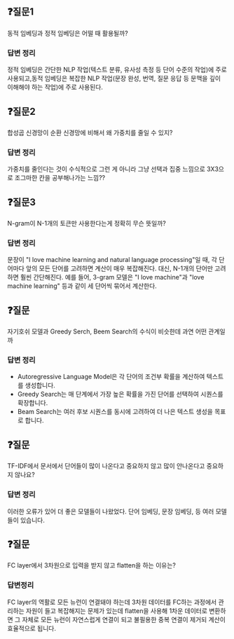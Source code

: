 ## ❓질문1

동적 임베딩과 정적 임베딩은 어떨 때 활용될까? 

### 답변 정리

정적 임베딩은 간단한 NLP 작업(텍스트 분류, 유사성 측정 등 단어 수준의 작업)에 주로 사용되고,동적 임베딩은 복잡한 NLP 작업(문장 완성, 번역, 질문 응답 등 문맥을 깊이 이해해야 하는 작업)에 주로 사용된다.

## ❓질문2

합성곱 신경망이 순환 신경망에 비해서 왜 가중치를 줄일 수 있지?

### 답변 정리

가중치를 줄인다는 것이 수식적으로 그런 게 아니라 그냥 선택과 집중 느낌으로 3X3으로 조그마한 칸을 공부해나가는 느낌??

## ❓질문3

N-gram이 N-1개의 토큰만 사용한다는게 정확히 무슨 뜻일까? 
 
### 답변 정리

문장이 "I love machine learning and natural language processing"일 때, 각 단어마다 앞의 모든 단어를 고려하면 계산이 매우 복잡해진다. 대신, N-1개의 단어만 고려하면 훨씬 간단해진다. 예를 들어, 3-gram 모델은 "I love machine"과 "love machine learning" 등과 같이 세 단어씩 묶어서 계산한다.

## ❓질문

자기호쉬 모델과 Greedy Serch, Beem Search의 수식이 비슷한데 과연 어떤 관계일까

### 답변 정리

- Autoregressive Language Model은 각 단어의 조건부 확률을 계산하여 텍스트를 생성합니다.
- Greedy Search는 매 단계에서 가장 높은 확률을 가진 단어를 선택하여 시퀀스를 확장합니다.
- Beam Search는 여러 후보 시퀀스를 동시에 고려하여 더 나은 텍스트 생성을 목표로 합니다.

## ❓질문
TF-IDF에서 문서에서 단어들이 많이 나온다고 중요하지 않고 많이 안나온다고 중요하지 않나요?

### 답변 정리

이러한 오류가 있어 더 좋은 모델들이 나왔었다.
단어 임베딩, 문장 임베딩, 등 여러 모델들이 있습니다.

## ❓질문 
FC layer에서 3차원으로 입력을 받지 않고 flatten을 하는 이유는?

### 답변정리
FC layer의 역활로 모든 뉴런이 연결돼야 하는데 3차원 데이터를 FC하는 과정에서 관리하는 자원이 들고 복잡해지는 문제가 있는데 flatten을 사용해 1차운 데이터로 변환하면 그 자체로 모든 뉴런이 자연스럽게 연결이 되고 불필용한 중복 연결이 제거되 계산이 효율적으로 됩니다.